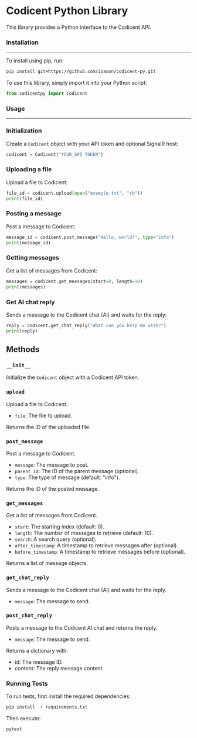 Codicent Python Library
=======================

This library provides a Python interface to the Codicent API.

### Installation
------------
To install using pip, run:
```bash
pip install git+https://github.com/izaxon/codicent-py.git
```

To use this library, simply import it into your Python script:
```python
from codicentpy import Codicent
```

### Usage
-----

### Initialization

Create a `Codicent` object with your API token and optional SignalR host:
```python
codicent = Codicent("YOUR_API_TOKEN")
```
### Uploading a file

Upload a file to Codicent:
```python
file_id = codicent.upload(open("example.txt", "rb"))
print(file_id)
```
### Posting a message

Post a message to Codicent:
```python
message_id = codicent.post_message("Hello, world!", type="info")
print(message_id)
```
### Getting messages

Get a list of messages from Codicent:
```python
messages = codicent.get_messages(start=0, length=10)
print(messages)
```

### Get AI chat reply

Sends a message to the Codicent chat (AI) and waits for the reply:
```python
reply = codicent.get_chat_reply("What can you help me with?")
print(reply)
```


Methods
-------

### `__init__`

Initialize the `Codicent` object with a Codicent API token.

### `upload`

Upload a file to Codicent.

* `file`: The file to upload.

Returns the ID of the uploaded file.

### `post_message`

Post a message to Codicent.

* `message`: The message to post.
* `parent_id`: The ID of the parent message (optional).
* `type`: The type of message (default: "info").

Returns the ID of the posted message.

### `get_messages`

Get a list of messages from Codicent.

* `start`: The starting index (default: 0).
* `length`: The number of messages to retrieve (default: 10).
* `search`: A search query (optional).
* `after_timestamp`: A timestamp to retrieve messages after (optional).
* `before_timestamp`: A timestamp to retrieve messages before (optional).

Returns a list of message objects.

### `get_chat_reply`

Sends a message to the Codicent chat (AI) and waits for the reply.

* `message`: The message to send.

### `post_chat_reply`

Posts a message to the Codicent AI chat and returns the reply.

* `message`: The message to send.

Returns a dictionary with:
  - id: The message ID.
  - content: The reply message content.

### Running Tests
To run tests, first install the required dependencies:
```bash
pip install -r requirements.txt
```
Then execute:
```bash
pytest
```
